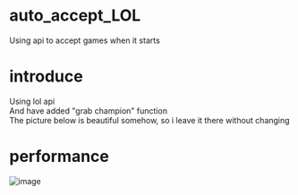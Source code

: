 # auto_accept_LOL
Using api to accept games when it starts
# introduce
Using lol api   
And have added "grab champion" function   
The picture below is beautiful somehow, so i leave it there without changing   
# performance
![image](https://user-images.githubusercontent.com/56549016/182791780-9631c0bd-b09b-4212-9b15-9ad04906398e.png)
